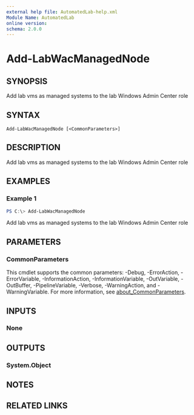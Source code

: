 ```yaml
---
external help file: AutomatedLab-help.xml
Module Name: AutomatedLab
online version:
schema: 2.0.0
---
```


# Add-LabWacManagedNode

## SYNOPSIS
Add lab vms as managed systems to the lab Windows Admin Center role

## SYNTAX

```
Add-LabWacManagedNode [<CommonParameters>]
```

## DESCRIPTION
Add lab vms as managed systems to the lab Windows Admin Center role

## EXAMPLES

### Example 1
```powershell
PS C:\> Add-LabWacManagedNode
```

Add lab vms as managed systems to the lab Windows Admin Center role

## PARAMETERS

### CommonParameters
This cmdlet supports the common parameters: -Debug, -ErrorAction, -ErrorVariable, -InformationAction, -InformationVariable, -OutVariable, -OutBuffer, -PipelineVariable, -Verbose, -WarningAction, and -WarningVariable. For more information, see [about_CommonParameters](http://go.microsoft.com/fwlink/?LinkID=113216).

## INPUTS

### None
## OUTPUTS

### System.Object
## NOTES

## RELATED LINKS
